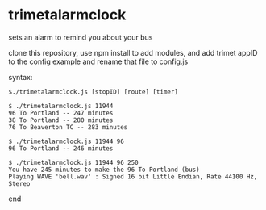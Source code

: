 # trimetalarmclock
sets an alarm to remind you about your bus

clone this repository, use npm install to add modules, and add trimet appID to the config example and rename that file to config.js

syntax:

	$./trimetalarmclock.js [stopID] [route] [timer]
	
	$ ./trimetalarmclock.js 11944
	96 To Portland -- 247 minutes
	38 To Portland -- 280 minutes
	76 To Beaverton TC -- 283 minutes

	$ ./trimetalarmclock.js 11944 96
	96 To Portland -- 246 minutes
	
	$ ./trimetalarmclock.js 11944 96 250
	You have 245 minutes to make the 96 To Portland (bus)
	Playing WAVE 'bell.wav' : Signed 16 bit Little Endian, Rate 44100 Hz, Stereo


end
